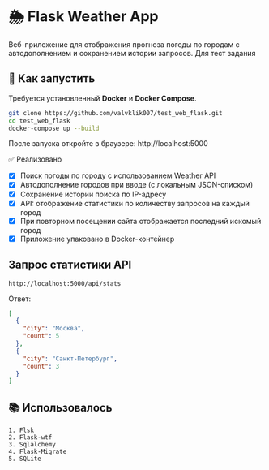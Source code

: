 # 🌦 Flask Weather App

Веб-приложение для отображения прогноза погоды по городам с автодополнением и сохранением истории запросов. Для тест задания

## 🚀 Как запустить

Требуется установленный **Docker** и **Docker Compose**.

```bash
git clone https://github.com/valvklik007/test_web_flask.git
cd test_web_flask
docker-compose up --build
```
После запуска откройте в браузере: http://localhost:5000

✅ Реализовано

- [x] Поиск погоды по городу с использованием Weather API
- [x] Автодополнение городов при вводе (с локальным JSON-списком)
- [x] Сохранение истории поиска по IP-адресу
- [x] API: отображение статистики по количеству запросов на каждый город
- [x] При повторном посещении сайта отображается последний искомый город
- [x] Приложение упаковано в Docker-контейнер

## Запрос статистики API
```
http://localhost:5000/api/stats
```
Ответ:
```json
[
  {
    "city": "Москва",
    "count": 5
  },
  {
    "city": "Санкт-Петербург",
    "count": 3
  }
]
```

## 📚 Использовалось
```
1. Flsk
2. Flask-wtf
3. Sqlalchemy
4. Flask-Migrate
5. SQLite
```
